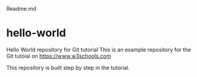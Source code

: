 Readme.md
# hello-world
Hello World repository for Git tutorial
This is an example repository for the Git tutoial on https://www.w3schools.com

This repository is built step by step in the tutorial.